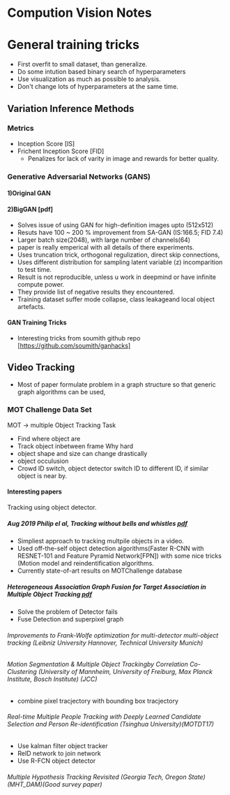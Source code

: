 # Compution Vision Notes

# General training tricks
+ First overfit to small dataset, than generalize.
+ Do some intution based binary search of hyperparameters
+ Use visualization as much as possible to analysis.
+ Don't change lots of hyperparameters at the same time.


## Variation Inference Methods

### Metrics
+ Inception Score [IS]
+ Frichent Inception Score [FID]
  - Penalizes for lack of varity in image and rewards for better quality.

### Generative Adversarial Networks (GANS)
#### 1)Original GAN

#### 2)BigGAN [pdf]
+ Solves issue of using GAN for high-definition images upto (512x512)
+ Resuts have 100 ~ 200 % improvement from SA-GAN (IS:166.5; FID 7.4)
+ Larger batch size(2048), with large number of channels(64)
+ paper is really emperical with all details of there experiments.
+ Uses truncation trick, orthogonal regulization, direct skip connections, 
+ Uses different distribution for sampling latent variable (z) incomparition to test time.
+ Result is not reproducible, unless u work in deepmind or have infinite compute power.
+ They provide list of negative results they encountered.
+ Training dataset suffer mode collapse, class leakageand local object artefacts.

#### GAN Training Tricks
+ Interesting tricks from soumith github repo [https://github.com/soumith/ganhacks]

## Video Tracking

+ Most of paper formulate problem in a graph structure so that generic graph algorithms can be used,

### MOT Challenge Data Set
MOT -> multiple Object Tracking
Task
+ Find where object are
+ Track object inbetween frame
Why hard
+ object shape and size can change drastically
+ object occulusion
+ Crowd ID switch, object detector switch ID to different ID, if similar object is near by.

#### Interesting papers

Tracking using object detector.

##### Aug 2019 Philip el al, Tracking without bells and whistles [pdf](https://arxiv.org/pdf/1903.05625.pdf)
+ Simpliest approach to tracking multpile objects in a video.
+ Used off-the-self object detection algorithms(Faster R-CNN with RESNET-101 and Feature Pyramid Network[FPN]) with some nice tricks (Motion model and reindentification algorithms.
+ Currently state-of-art results on MOTChallenge database

##### Heterogeneous Association Graph Fusion for Target Association in Multiple Object Tracking [pdf](https://ieeexplore.ieee.org/stamp/stamp.jsp?tp=&arnumber=8540450&tag=1)
+ Solve the problem of Detector fails
+ Fuse Detection and superpixel graph

###### Improvements to Frank-Wolfe optimization for multi-detector multi-object tracking (Leibniz University Hannover, Technical University Munich)

###### Motion Segmentation & Multiple Object Trackingby Correlation Co-Clustering (University of Mannheim, University of Freiburg, Max Planck Institute, Bosch Institute) (JCC)
+ combine pixel tracjectory with bounding box tracjectory

###### Real-time Multiple People Tracking with Deeply Learned Candidate Selection and Person Re-identification (Tsinghua University)(MOTDT17)
+ Use kalman filter object tracker
+ ReID network to join network
+ Use R-FCN object detector

###### Multiple Hypothesis Tracking Revisited (Georgia Tech, Oregon State)(MHT_DAM)(Good survey paper)





